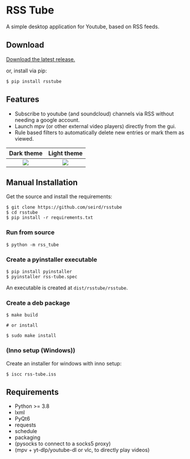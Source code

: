 # RSS Tube

A simple desktop application for Youtube, based on RSS feeds.


## Download

[Download the latest release.](https://github.com/seird/rsstube/releases/latest)

or, install via pip:
```
$ pip install rsstube
```


## Features

- Subscribe to youtube (and soundcloud) channels via RSS without needing a google account.
- Launch mpv (or other external video players) directly from the gui.
- Rule based filters to automatically delete new entries or mark them as viewed.


Dark theme                                                            |  Light theme
:--------------------------------------------------------------------:|:---------------------------------------------------------------------:
![](https://raw.githubusercontent.com/seird/rsstube/develop/images/dark.png)  |  ![](https://raw.githubusercontent.com/seird/rsstube/develop/images/light.png)


## Manual Installation

Get the source and install the requirements:

```
$ git clone https://github.com/seird/rsstube
$ cd rsstube
$ pip install -r requirements.txt
```

### Run from source

```
$ python -m rss_tube
```

### Create a pyinstaller executable

```
$ pip install pyinstaller
$ pyinstaller rss-tube.spec
```
An executable is created at `dist/rsstube/rsstube`.

### Create a deb package

```
$ make build

# or install

$ sudo make install
```

### (Inno setup (Windows))

Create an installer for windows with inno setup:

```
$ iscc rss-tube.iss
```


## Requirements

- Python >= 3.8
- lxml
- PyQt6
- requests
- schedule
- packaging
- (pysocks to connect to a socks5 proxy)
- (mpv + yt-dlp/youtube-dl or vlc, to directly play videos)
